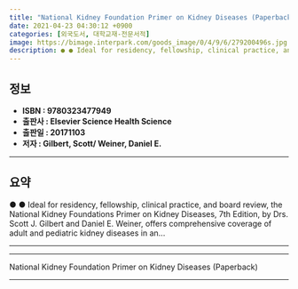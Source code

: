 ```yaml
---
title: "National Kidney Foundation Primer on Kidney Diseases (Paperback)"
date: 2021-04-23 04:30:12 +0900
categories: [외국도서, 대학교재-전문서적]
image: https://bimage.interpark.com/goods_image/0/4/9/6/279200496s.jpg
description: ● ● Ideal for residency, fellowship, clinical practice, and board review, the National Kidney Foundations Primer on Kidney Diseases, 7th Edition, by Drs. Scot
---
```


## **정보**

- **ISBN : 9780323477949**
- **출판사 : Elsevier Science Health Science**
- **출판일 : 20171103**
- **저자 : Gilbert, Scott/ Weiner, Daniel E.**

------



## **요약**

●  ●  Ideal for residency, fellowship, clinical practice, and board review, the National Kidney Foundations Primer on Kidney Diseases, 7th Edition, by Drs. Scott J. Gilbert and Daniel E. Weiner, offers comprehensive coverage of adult and pediatric kidney diseases in an... 

------



------


National Kidney Foundation Primer on Kidney Diseases (Paperback) 

------


